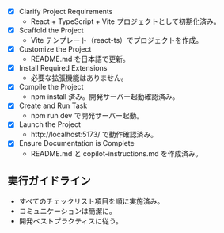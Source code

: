 - [x] Clarify Project Requirements
  - React + TypeScript + Vite プロジェクトとして初期化済み。
- [x] Scaffold the Project
  - Vite テンプレート（react-ts）でプロジェクトを作成。
- [x] Customize the Project
  - README.md を日本語で更新。
- [x] Install Required Extensions
  - 必要な拡張機能はありません。
- [x] Compile the Project
  - npm install 済み。開発サーバー起動確認済み。
- [x] Create and Run Task
  - npm run dev で開発サーバー起動。
- [x] Launch the Project
  - http://localhost:5173/ で動作確認済み。
- [x] Ensure Documentation is Complete
  - README.md と copilot-instructions.md を作成済み。

## 実行ガイドライン
- すべてのチェックリスト項目を順に実施済み。
- コミュニケーションは簡潔に。
- 開発ベストプラクティスに従う。
